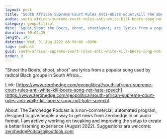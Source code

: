 ```yaml
---
layout: post
title: "South African Supreme Court Rules Anti-White &quot;Kill The Boers&quot; Song Is Not Hate Speech"
audio: south-african-supreme-court-rules-anti-white-kill-boers-song-not-hate-speech-0
category: geopolitical
desc: "&quot;Shoot the Boers, shoot, shoot&quot; are lyrics from a popular song used by radical Black groups in South Africa..."
duration: 00:02:25
length: 145
datetime: Wed, 31 Aug 2022 06:00:00 +0000
tags: podcast
guid: south-african-supreme-court-rules-anti-white-kill-boers-song-not-hate-speech-0
order: 0
---
```

&quot;Shoot the Boers, shoot, shoot&quot; are lyrics from a popular song used by radical Black groups in South Africa...

Link: [https://www.zerohedge.com/geopolitical/south-african-supreme-court-rules-anti-white-kill-boers-song-not-hate-speech](https://www.zerohedge.com/geopolitical/south-african-supreme-court-rules-anti-white-kill-boers-song-not-hate-speech)

About: The Zerohedge Podcast is a non-commercial, automated program, designed to give people a way to get news from Zerohedge in an audio format.  I am actively working on tweaking and improving the setup to create a better listening experience (August 2022).  Suggestions are welcome: [zerohedgePodcast@outlook.com](mailto:zerohedgePodcast@outlook.com)